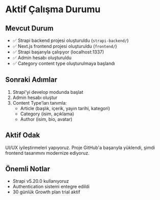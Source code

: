 # Aktif Çalışma Durumu

## Mevcut Durum
- ✅ Strapi backend projesi oluşturuldu (`strapi-backend/`)
- ✅ Next.js frontend projesi oluşturuldu (`frontend/`)
- ✅ Strapi başarıyla çalışıyor (localhost:1337)
- ✅ Admin hesabı oluşturuldu
- ✅ Category content type oluşturulmaya başlandı

## Sonraki Adımlar
1. Strapi'yi develop modunda başlat
2. Admin hesabı oluştur
3. Content Type'ları tanımla:
   - Article (başlık, içerik, yayın tarihi, kategori)
   - Category (isim, açıklama)
   - Author (isim, bio, avatar)

## Aktif Odak
UI/UX iyileştirmeleri yapıyoruz. Proje GitHub'a başarıyla yüklendi, şimdi frontend tasarımını modernize ediyoruz.

## Önemli Notlar
- Strapi v5.20.0 kullanıyoruz
- Authentication sistemi entegre edildi
- 30 günlük Growth plan trial aktif